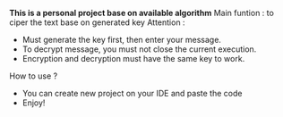 **This is a personal project base on available algorithm**
Main funtion : to ciper the text base on generated key 
Attention : 
 - Must generate the key first, then enter your message.
 - To decrypt message, you must not close the current execution. 
 - Encryption and decryption must have the same key to work.

How to use ? 
 - You can create new project on your IDE and paste the code
 - Enjoy! 
